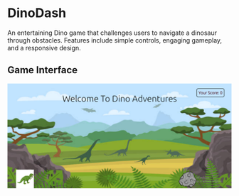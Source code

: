 # DinoDash

An entertaining Dino game that challenges users to navigate a dinosaur through obstacles. Features include simple controls, engaging gameplay, and a responsive design.

## Game Interface

![DinoDash](/DinoDash.png)
